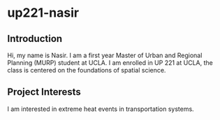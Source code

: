 # up221-nasir
## Introduction
 Hi, my name is Nasir. I am a first year Master of Urban and Regional Planning (MURP) student at UCLA. I am enrolled in UP 221 at UCLA, the class is centered on the foundations of spatial science. 
## Project Interests
I am interested in extreme heat events in transportation systems. 
